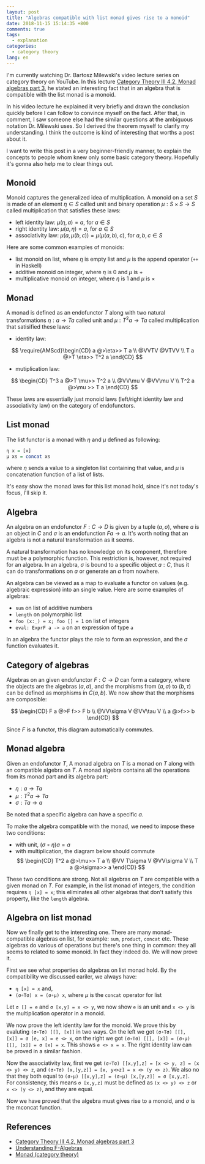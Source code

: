```yaml
---
layout: post
title: "Algebras compatible with list monad gives rise to a monoid"
date: 2018-11-15 15:14:35 +800
comments: true
tags:
  - explanation
categories:
  - category theory
lang: en
---
```


I'm currently watching Dr. Bartosz Milewski's video lecture series on category
theory on YouTube. In this lecture [Category Theory III 4.2, Monad algebras part
3](https://www.youtube.com/watch?v=9f8PumwS2gU), he stated an interesting fact
that in an algebra that is compatible with the list monad is a monoid.

In his video lecture he explained it very briefly and drawn the conclusion
quickly before I can follow to convince myself on the fact. After that, in
comment, I saw someone else had the similar questions at the ambiguous notation
Dr. Milewski uses. So I derived the theorem myself to clarify my understanding.
I think the outcome is kind of interesting that worths a post about it.

I want to write this post in a very beginner-friendly manner, to explain the
concepts to people whom knew only some basic category theory. Hopefully it's
gonna also help me to clear things out.

## Monoid

Monoid captures the generalized idea of multiplication. A monoid on a set $S$ is
made of an element $\eta\in S$ called unit and binary operation $\mu: S \times S
\to S$ called multiplication that satisfies these laws:

- left identity law: $\mu(\eta, a) = a$, for $a \in S$
- right identity law: $\mu(a, \eta) = a$, for $a \in S$
- associativity law: $\mu(a,\mu(b,c)) = \mu(\mu(a,b),c)$, for $a,b,c\in S$

Here are some common examples of monoids:

- list monoid on list, where $\eta$ is empty list and $\mu$ is the append operator (`++` in Haskell)
- additive monoid on integer, where $\eta$ is $0$ and $\mu$ is $+$
- multiplicative monoid on integer, where $\eta$ is $1$ and $\mu$ is $\times$

## Monad

A monad is defined as an endofunctor $T$ along with two natural transformations
$\eta: a \to T a$ called unit and $\mu: T^2 a\to T a$ called multiplication that
satisified these laws:

- identity law:

$$
\require{AMScd}\begin{CD}
a @>\eta>> T a \\
@VVTV  @VTVV \\
T a @>T \eta>> T^2 a
\end{CD}
$$

- mutiplication law:

$$
\begin{CD}
T^3 a @>T \mu>> T^2 a \\
@VV\mu V @VV\mu V \\
T^2 a @>\mu >> T a
\end{CD}
$$

These laws are essentially just monoid laws (left/right identity law and
associativity law) on the category of endofunctors.


## List monad

The list functor is a monad with $\eta$ and $\mu$ defined as following:

```haskell
η x = [x]
μ xs = concat xs
```

where $\eta$ sends a value to a singleton list containing that value, and $\mu$
is concatenation function of a list of lists.

It's easy show the monad laws for this list monad hold, since it's not today's
focus, I'll skip it.

## Algebra

An algebra on an endofunctor $F: C\to D$ is given by a tuple $(a, \sigma)$,
where $a$ is an object in $C$ and $\sigma$ is an endofunction $F a \to a$. It's
worth noting that an algebra is not a natural transformation as it seems.

A natural transformation has no knowledge on its component, therefore must be a
polymorphic function. This restriction is, however, not required for an algebra.
In an algebra, $\sigma$ is bound to a specific object $a: C$, thus it can do
transformations on $a$ or generate an $a$ from nowhere.

An algebra can be viewed as a map to evaluate a functor on values (e.g.
algebraic expression) into an single value. Here are some examples of algebras:

- `sum` on list of additive numbers
- `length` on polymorphic list
- `foo (x:_) = x; foo [] = 1` on list of integers
- `eval: ExprF a -> a` on an expression of type `a`

In an algebra the functor plays the role to form an expression, and the $\sigma$
function evaluates it.

## Category of algebras

Algebras on an given endofunctor $F:C\to D$ can form a category, where the
objects are the algebras $(a, \sigma)$, and the morphisms from $(a,\sigma)$ to
$(b,\tau)$ can be defined as morphisms in $C(a,b)$. We now show that the
morphisms are composible:

$$
\begin{CD}
F a @>F f>> F b \\
@VV\sigma V @VV\tau V \\
a @>f>> b
\end{CD}
$$

Since $F$ is a functor, this diagram automatically commutes.

## Monad algebra

Given an endofunctor $T$, A monad algebra on $T$ is a monad on $T$ along with an
compatible algebra on $T$. A monad algebra contains all the operations from
its monad part and its algebra part:

- $\eta: a \to T a$
- $\mu: T^2 a \to T a$
- $\sigma: T a \to a$

Be noted that a specific algebra can have a specific $a$.

To make the algebra compatible with the monad, we need to impose these two conditions:

- with unit, $(\sigma \circ \eta) a = a$
- with multiplication, the diagram below should commute
$$
\begin{CD}
T^2 a @>\mu>> T a \\
@VV T\sigma V @VV\sigma V \\
T a @>\sigma>> a
\end{CD}
$$

These two conditions are strong. Not all algebras on $T$ are compatible with a
given monad on $T$. For example, in the list monad of integers, the condition
requires `η [x] = x`; this eliminates all other algebras that don't satisfy this
property, like the `length` algebra.

## Algebra on list monad

Now we finally get to the interesting one. There are many monad-compatible
algebras on list, for example: `sum`, `product`, `concat` etc. These algebras do
various of operations but there's one thing in common: they all seems to related
to some monoid. In fact they indeed do. We will now prove it.

First we see what properties do algebras on list monad hold. By the
compatibility we discussed eariler, we always have:

- `η [x] = x` and,
- `(σ∘Tσ) x = (σ∘μ) x`, where $\mu$ is the `concat` operator for list

Let `σ [] = e` and `σ [x,y] = x <> y`, we now show `e` is an unit and `x <> y`
is the multiplication operator in a monoid.

We now prove the left identity law for the monoid. We prove this by evaluting
`(σ∘Tσ) [[], [x]]` in two ways. On the left we got `(σ∘Tσ) [[], [x]] = σ [e, x]
= e <> x`, on the right we got `(σ∘Tσ) [[], [x]] = (σ∘μ) [[], [x]] = σ [x] = x`.
This shows `e <> x = x`. The right identity law can be proved in a similar
fashion.

Now the associativity law, first we get `(σ∘Tσ) [[x,y],z] = [x <> y, z] = (x <>
y) <> z`, and `(σ∘Tσ) [x,[y,z]] = [x, y<>z] = x <> (y <> z)`. We also no that
they both equal to `(σ∘μ) [[x,y],z] = (σ∘μ) [x,[y,z]] = σ [x,y,z]`. For
consistency, this means `σ [x,y,z]` must be defined as `(x <> y) <> z` or `x <>
(y <> z)`, and they are equal.

Now we have proved that the algebra must gives rise to a monoid, and $\sigma$ is
the mconcat function.

## References

- [Category Theory III 4.2, Monad algebras part 3](https://www.youtube.com/watch?v=9f8PumwS2gU)
- [Understanding F-Algebras](https://bartoszmilewski.com/2013/06/10/understanding-f-algebras/)
- [Monad (category theory)](https://en.wikipedia.org/wiki/Monad_(category_theory))
